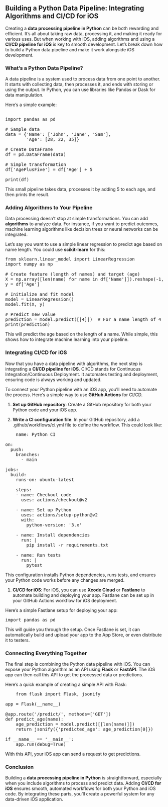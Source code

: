 Building a Python Data Pipeline: Integrating Algorithms and CI/CD for iOS
-------------------------------------------------------------------------

Creating a **data processing pipeline in Python** can be both rewarding and efficient. It’s all about taking raw data, processing it, and making it ready for various uses. But when working with iOS, adding algorithms and using a **CI/CD pipeline for iOS** is key to smooth development. Let’s break down how to build a Python data pipeline and make it work alongside iOS development.

### What’s a Python Data Pipeline?

A data pipeline is a system used to process data from one point to another. It starts with collecting data, then processes it, and ends with storing or using the output. In Python, you can use libraries like Pandas or Dask for data manipulation.

Here’s a simple example:
<pre> 
import pandas as pd

# Sample data
data = {'Name': ['John', 'Jane', 'Sam'],
        'Age': [28, 22, 35]}

# Create DataFrame
df = pd.DataFrame(data)

# Simple transformation
df['AgePlusFive'] = df['Age'] + 5

print(df)
</pre>

This small pipeline takes data, processes it by adding 5 to each age, and then prints the result.

### Adding Algorithms to Your Pipeline

Data processing doesn’t stop at simple transformations. You can add **algorithms** to analyze data. For instance, if you want to predict outcomes, machine learning algorithms like decision trees or neural networks can be integrated.

Let’s say you want to use a simple linear regression to predict age based on name length. You could use **scikit-learn** for this:

<pre>
from sklearn.linear_model import LinearRegression
import numpy as np

# Create feature (length of names) and target (age)
X = np.array([len(name) for name in df['Name']]).reshape(-1, 1)
y = df['Age']

# Initialize and fit model
model = LinearRegression()
model.fit(X, y)

# Predict new value
prediction = model.predict([[4]])  # For a name length of 4
print(prediction)
</pre>

This will predict the age based on the length of a name. While simple, this shows how to integrate machine learning into your pipeline.

### Integrating CI/CD for iOS

Now that you have a data pipeline with algorithms, the next step is integrating a **CI/CD pipeline for iOS**. CI/CD stands for Continuous Integration/Continuous Deployment. It automates testing and deployment, ensuring code is always working and updated.

To connect your Python pipeline with an iOS app, you’ll need to automate the process. Here’s a simple way to use **GitHub Actions** for CI/CD.

1.  **Set up GitHub repository**: Create a GitHub repository for both your Python code and your iOS app.
    
2.  **Write a CI configuration file**: In your GitHub repository, add a .github/workflows/ci.yml file to define the workflow. This could look like:
    
<pre>
    name: Python CI

on:
  push:
    branches:
      - main

jobs:
  build:
    runs-on: ubuntu-latest

    steps:
    - name: Checkout code
      uses: actions/checkout@v2

    - name: Set up Python
      uses: actions/setup-python@v2
      with:
        python-version: '3.x'

    - name: Install dependencies
      run: |
        pip install -r requirements.txt

    - name: Run tests
      run: |
        pytest
</pre>

This configuration installs Python dependencies, runs tests, and ensures your Python code works before any changes are merged.

1.  **CI/CD for iOS**: For iOS, you can use **Xcode Cloud** or **Fastlane** to automate building and deploying your app. Fastlane can be set up in your GitHub Actions workflow for iOS deployment.
    
Here’s a simple Fastlane setup for deploying your app:

<pre>import pandas as pd</pre>

This will guide you through the setup. Once Fastlane is set, it can automatically build and upload your app to the App Store, or even distribute it to testers.

### Connecting Everything Together

The final step is combining the Python data pipeline with iOS. You can expose your Python algorithm as an API using **Flask** or **FastAPI**. The iOS app can then call this API to get the processed data or predictions.

Here’s a quick example of creating a simple API with Flask:

<pre>
    from flask import Flask, jsonify

app = Flask(__name__)

@app.route('/predict/<name>', methods=['GET'])
def predict_age(name):
    age_prediction = model.predict([[len(name)]])
    return jsonify({'predicted_age': age_prediction[0]})

if __name__ == '__main__':
    app.run(debug=True)
</pre>

With this API, your iOS app can send a request to get predictions.

### Conclusion

Building a **data processing pipeline in Python** is straightforward, especially when you include algorithms to process and predict data. Adding **CI/CD for iOS** ensures smooth, automated workflows for both your Python and iOS code. By integrating these parts, you’ll create a powerful system for any data-driven iOS application.

